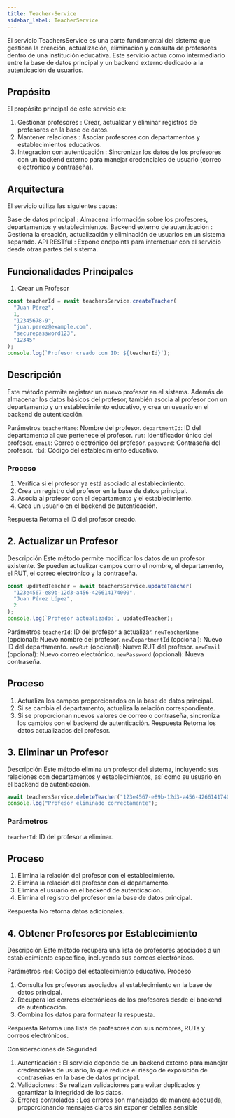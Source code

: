 ```yaml
---
title: Teacher-Service
sidebar_label: TeacherService
---
```


El servicio TeachersService es una parte fundamental del sistema que gestiona la creación, actualización, eliminación y consulta de profesores dentro de una institución educativa. Este servicio actúa como intermediario entre la base de datos principal y un backend externo dedicado a la autenticación de usuarios.

## Propósito
El propósito principal de este servicio es:

1. Gestionar profesores : Crear, actualizar y eliminar registros de profesores en la base de datos.
2. Mantener relaciones : Asociar profesores con departamentos y establecimientos educativos.
3. Integración con autenticación : Sincronizar los datos de los profesores con un backend externo para manejar credenciales de usuario (correo electrónico y contraseña).

## Arquitectura
El servicio utiliza las siguientes capas:

Base de datos principal : Almacena información sobre los profesores, departamentos y establecimientos.
Backend externo de autenticación : Gestiona la creación, actualización y eliminación de usuarios en un sistema separado.
API RESTful : Expone endpoints para interactuar con el servicio desde otras partes del sistema.

## Funcionalidades Principales
1. Crear un Profesor

```typescript
const teacherId = await teachersService.createTeacher(
  "Juan Pérez",
  1,
  "12345678-9",
  "juan.perez@example.com",
  "securepassword123",
  "12345"
);
console.log(`Profesor creado con ID: ${teacherId}`);
```

## Descripción
Este método permite registrar un nuevo profesor en el sistema. Además de almacenar los datos básicos del profesor, también asocia al profesor con un departamento y un establecimiento educativo, y crea un usuario en el backend de autenticación.

Parámetros
`teacherName`: Nombre del profesor.
`departmentId`: ID del departamento al que pertenece el profesor.
`rut`: Identificador único del profesor.
`email`: Correo electrónico del profesor.
`password`: Contraseña del profesor.
`rbd`: Código del establecimiento educativo.

### Proceso
1. Verifica si el profesor ya está asociado al establecimiento.
2. Crea un registro del profesor en la base de datos principal.
3. Asocia al profesor con el departamento y el establecimiento.
4. Crea un usuario en el backend de autenticación.

Respuesta
Retorna el ID del profesor creado.

## 2. Actualizar un Profesor
Descripción
Este método permite modificar los datos de un profesor existente. Se pueden actualizar campos como el nombre, el departamento, el RUT, el correo electrónico y la contraseña.

```typescript
const updatedTeacher = await teachersService.updateTeacher(
  "123e4567-e89b-12d3-a456-426614174000",
  "Juan Pérez López",
  2
);
console.log(`Profesor actualizado:`, updatedTeacher);
```

Parámetros
`teacherId`: ID del profesor a actualizar.
`newTeacherName` (opcional): Nuevo nombre del profesor.
`newDepartmentId` (opcional): Nuevo ID del departamento.
`newRut` (opcional): Nuevo RUT del profesor.
`newEmail` (opcional): Nuevo correo electrónico.
`newPassword` (opcional): Nueva contraseña.

## Proceso
1. Actualiza los campos proporcionados en la base de datos principal.
2. Si se cambia el departamento, actualiza la relación correspondiente.
3. Si se proporcionan nuevos valores de correo o contraseña, sincroniza los cambios con el backend de autenticación.
Respuesta
Retorna los datos actualizados del profesor.

## 3. Eliminar un Profesor
Descripción
Este método elimina un profesor del sistema, incluyendo sus relaciones con departamentos y establecimientos, así como su usuario en el backend de autenticación.

```typescript
await teachersService.deleteTeacher("123e4567-e89b-12d3-a456-426614174000");
console.log("Profesor eliminado correctamente");
```

### Parámetros

`teacherId`: ID del profesor a eliminar.

## Proceso

1. Elimina la relación del profesor con el establecimiento.
2. Elimina la relación del profesor con el departamento.
3. Elimina el usuario en el backend de autenticación.
4. Elimina el registro del profesor en la base de datos principal.

Respuesta
No retorna datos adicionales.

## 4. Obtener Profesores por Establecimiento
Descripción
Este método recupera una lista de profesores asociados a un establecimiento específico, incluyendo sus correos electrónicos.

Parámetros
`rbd`: Código del establecimiento educativo.
Proceso
1. Consulta los profesores asociados al establecimiento en la base de datos principal.
2. Recupera los correos electrónicos de los profesores desde el backend de autenticación.
3. Combina los datos para formatear la respuesta.

Respuesta
Retorna una lista de profesores con sus nombres, RUTs y correos electrónicos.

Consideraciones de Seguridad
1. Autenticación : El servicio depende de un backend externo para manejar credenciales de usuario, lo que reduce el riesgo de exposición de contraseñas en la base de datos principal.
2. Validaciones : Se realizan validaciones para evitar duplicados y garantizar la integridad de los datos.
3. Errores controlados : Los errores son manejados de manera adecuada, proporcionando mensajes claros sin exponer detalles sensible